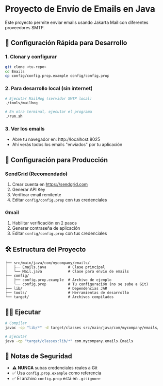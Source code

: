 # Proyecto de Envío de Emails en Java

Este proyecto permite enviar emails usando Jakarta Mail con diferentes proveedores SMTP.

## 🚀 Configuración Rápida para Desarrollo

### 1. Clonar y configurar
```bash
git clone <tu-repo>
cd Emails
cp config/config.prop.example config/config.prop
```

### 2. Para desarrollo local (sin internet)
```bash
# Ejecutar MailHog (servidor SMTP local)
./tools/mailhog

# En otra terminal, ejecutar el programa
./run.sh
```

### 3. Ver los emails
- Abre tu navegador en: http://localhost:8025
- Ahí verás todos los emails "enviados" por tu aplicación

## 📧 Configuración para Producción

### SendGrid (Recomendado)
1. Crear cuenta en https://sendgrid.com
2. Generar API Key
3. Verificar email remitente
4. Editar `config/config.prop` con tus credenciales

### Gmail
1. Habilitar verificación en 2 pasos
2. Generar contraseña de aplicación
3. Editar `config/config.prop` con tus credenciales

## 🛠️ Estructura del Proyecto

```
├── src/main/java/com/mycompany/emails/
│   ├── Emails.java          # Clase principal
│   └── Mail.java            # Clase para envío de emails
├── config/
│   ├── config.prop.example  # Archivo de ejemplo
│   └── config.prop          # Tu configuración (no se sube a Git)
├── lib/                     # Dependencias JAR
├── tools/                   # Herramientas de desarrollo
└── target/                  # Archivos compilados
```

## 🏃‍♂️ Ejecutar

```bash
# Compilar
javac -cp "lib/*" -d target/classes src/main/java/com/mycompany/emails/*.java

# Ejecutar
java -cp "target/classes:lib/*" com.mycompany.emails.Emails
```

## 📝 Notas de Seguridad

- ⚠️ **NUNCA** subas credenciales reales a Git
- ✅ Usa `config.prop.example` como referencia
- ✅ El archivo `config.prop` está en `.gitignore`
